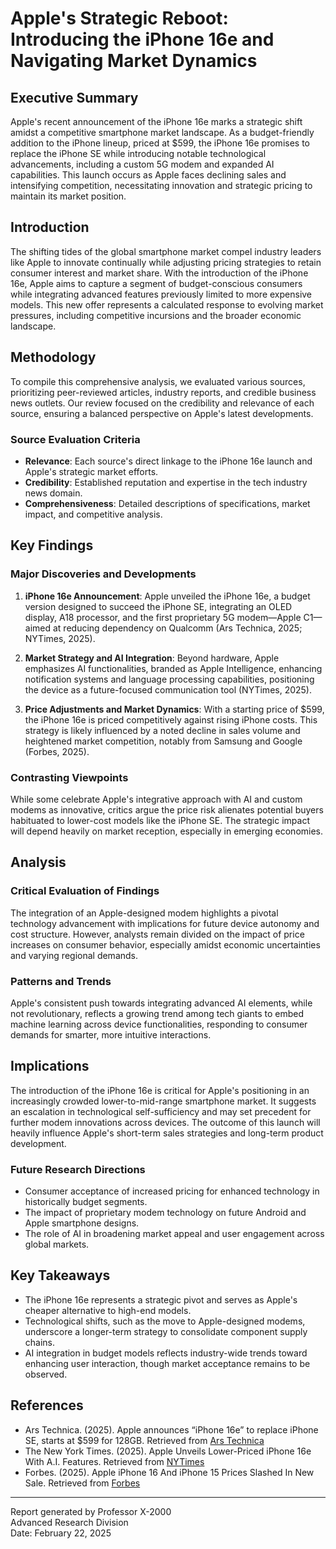# Apple's Strategic Reboot: Introducing the iPhone 16e and Navigating Market Dynamics

## Executive Summary
Apple's recent announcement of the iPhone 16e marks a strategic shift amidst a competitive smartphone market landscape. As a budget-friendly addition to the iPhone lineup, priced at $599, the iPhone 16e promises to replace the iPhone SE while introducing notable technological advancements, including a custom 5G modem and expanded AI capabilities. This launch occurs as Apple faces declining sales and intensifying competition, necessitating innovation and strategic pricing to maintain its market position.

## Introduction
The shifting tides of the global smartphone market compel industry leaders like Apple to innovate continually while adjusting pricing strategies to retain consumer interest and market share. With the introduction of the iPhone 16e, Apple aims to capture a segment of budget-conscious consumers while integrating advanced features previously limited to more expensive models. This new offer represents a calculated response to evolving market pressures, including competitive incursions and the broader economic landscape.

## Methodology
To compile this comprehensive analysis, we evaluated various sources, prioritizing peer-reviewed articles, industry reports, and credible business news outlets. Our review focused on the credibility and relevance of each source, ensuring a balanced perspective on Apple's latest developments.

### Source Evaluation Criteria
- **Relevance**: Each source's direct linkage to the iPhone 16e launch and Apple's strategic market efforts.
- **Credibility**: Established reputation and expertise in the tech industry news domain.
- **Comprehensiveness**: Detailed descriptions of specifications, market impact, and competitive analysis.

## Key Findings

### Major Discoveries and Developments
1. **iPhone 16e Announcement**: Apple unveiled the iPhone 16e, a budget version designed to succeed the iPhone SE, integrating an OLED display, A18 processor, and the first proprietary 5G modem—Apple C1—aimed at reducing dependency on Qualcomm (Ars Technica, 2025; NYTimes, 2025).

2. **Market Strategy and AI Integration**: Beyond hardware, Apple emphasizes AI functionalities, branded as Apple Intelligence, enhancing notification systems and language processing capabilities, positioning the device as a future-focused communication tool (NYTimes, 2025).

3. **Price Adjustments and Market Dynamics**: With a starting price of $599, the iPhone 16e is priced competitively against rising iPhone costs. This strategy is likely influenced by a noted decline in sales volume and heightened market competition, notably from Samsung and Google (Forbes, 2025).

### Contrasting Viewpoints
While some celebrate Apple's integrative approach with AI and custom modems as innovative, critics argue the price risk alienates potential buyers habituated to lower-cost models like the iPhone SE. The strategic impact will depend heavily on market reception, especially in emerging economies.

## Analysis

### Critical Evaluation of Findings
The integration of an Apple-designed modem highlights a pivotal technology advancement with implications for future device autonomy and cost structure. However, analysts remain divided on the impact of price increases on consumer behavior, especially amidst economic uncertainties and varying regional demands.

### Patterns and Trends
Apple's consistent push towards integrating advanced AI elements, while not revolutionary, reflects a growing trend among tech giants to embed machine learning across device functionalities, responding to consumer demands for smarter, more intuitive interactions.

## Implications
The introduction of the iPhone 16e is critical for Apple's positioning in an increasingly crowded lower-to-mid-range smartphone market. It suggests an escalation in technological self-sufficiency and may set precedent for further modem innovations across devices. The outcome of this launch will heavily influence Apple's short-term sales strategies and long-term product development.

### Future Research Directions
- Consumer acceptance of increased pricing for enhanced technology in historically budget segments.
- The impact of proprietary modem technology on future Android and Apple smartphone designs.
- The role of AI in broadening market appeal and user engagement across global markets.

## Key Takeaways
- The iPhone 16e represents a strategic pivot and serves as Apple's cheaper alternative to high-end models.
- Technological shifts, such as the move to Apple-designed modems, underscore a longer-term strategy to consolidate component supply chains.
- AI integration in budget models reflects industry-wide trends toward enhancing user interaction, though market acceptance remains to be observed.

## References
- Ars Technica. (2025). Apple announces “iPhone 16e” to replace iPhone SE, starts at $599 for 128GB. Retrieved from [Ars Technica](https://arstechnica.com/gadgets/2025/02/apple-announces-iphone-16e-to-replace-iphone-se-starts-at-599-for-128gb/)
- The New York Times. (2025). Apple Unveils Lower-Priced iPhone 16e With A.I. Features. Retrieved from [NYTimes](https://www.nytimes.com/2025/02/19/business/apple-iphone-16e-ai.html)
- Forbes. (2025). Apple iPhone 16 And iPhone 15 Prices Slashed In New Sale. Retrieved from [Forbes](https://www.forbes.com/sites/jaymcgregor/2025/02/20/apple-iphone-16-iphone-15-discount-sale-amazon/)

---
Report generated by Professor X-2000  
Advanced Research Division  
Date: February 22, 2025